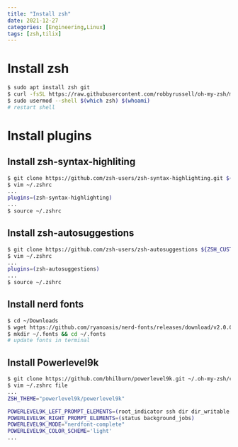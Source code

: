 ```yaml
---
title: "Install zsh"
date: 2021-12-27
categories: [Engineering,Linux]
tags: [zsh,tilix]
---
```


# Install zsh

```bash
$ sudo apt install zsh git
$ curl -fsSL https://raw.githubusercontent.com/robbyrussell/oh-my-zsh/master/tools/install.sh | sh; zsh
$ sudo usermod --shell $(which zsh) $(whoami)
# restart shell
```

# Install plugins

## Install zsh-syntax-highliting

```bash
$ git clone https://github.com/zsh-users/zsh-syntax-highlighting.git ${ZSH_CUSTOM:-~/.oh-my-zsh/custom}/plugins/zsh-syntax-highlighting
$ vim ~/.zshrc
...
plugins=(zsh-syntax-highlighting)
...
$ source ~/.zshrc
```

## Install zsh-autosuggestions

```bash
$ git clone https://github.com/zsh-users/zsh-autosuggestions ${ZSH_CUSTOM:-~/.oh-my-zsh/custom}/plugins/zsh-autosuggestions
$ vim ~/.zshrc
...
plugins=(zsh-autosuggestions)
...
$ source ~/.zshrc
```

## Install nerd fonts

```bash
$ cd ~/Downloads
$ wget https://github.com/ryanoasis/nerd-fonts/releases/download/v2.0.0/Hack.zip
$ mkdir ~/.fonts && cd ~/.fonts
# update fonts in terminal
```

## Install Powerlevel9k

```bash
$ git clone https://github.com/bhilburn/powerlevel9k.git ~/.oh-my-zsh/custom/themes/powerlevel9k
$ vim ~/.zshrc file
...
ZSH_THEME="powerlevel9k/powerlevel9k"

POWERLEVEL9K_LEFT_PROMPT_ELEMENTS=(root_indicator ssh dir dir_writable vcs)
POWERLEVEL9K_RIGHT_PROMPT_ELEMENTS=(status background_jobs)
POWERLEVEL9K_MODE="nerdfont-complete"
POWERLEVEL9K_COLOR_SCHEME='light'
...
```
